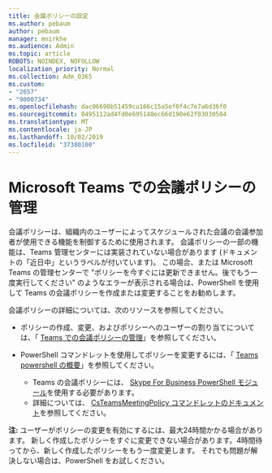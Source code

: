 ```yaml
---
title: 会議ポリシーの設定
ms.author: pebaum
author: pebaum
manager: mnirkhe
ms.audience: Admin
ms.topic: article
ROBOTS: NOINDEX, NOFOLLOW
localization_priority: Normal
ms.collection: Adm_O365
ms.custom:
- "2657"
- "9000734"
ms.openlocfilehash: dac06690b51459ca166c15a5ef0f4c7e7a6d36f0
ms.sourcegitcommit: 0495112ad4fd0e695140ec66d190e62f03030584
ms.translationtype: MT
ms.contentlocale: ja-JP
ms.lasthandoff: 10/02/2019
ms.locfileid: "37380100"
---
```

# <a name="manage-meeting-policies-in-microsoft-teams"></a>Microsoft Teams での会議ポリシーの管理

会議ポリシーは、組織内のユーザーによってスケジュールされた会議の会議参加者が使用できる機能を制御するために使用されます。 会議ポリシーの一部の機能は、Teams 管理センターには実装されていない場合があります (ドキュメントの「近日中」というラベルが付いています)。 この場合、または Microsoft Teams の管理センターで "ポリシーを今すぐには更新できません。後でもう一度実行してください" のようなエラーが表示される場合は、PowerShell を使用して Teams の会議ポリシーを作成または変更することをお勧めします。 

会議ポリシーの詳細については、次のリソースを参照してください。

- ポリシーの作成、変更、およびポリシーへのユーザーの割り当てについては、「 [Teams での会議ポリシーの管理](https://docs.microsoft.com/en-us/microsoftteams/meeting-policies-in-teams)」を参照してください。

- PowerShell コマンドレットを使用してポリシーを変更するには、「 [Teams powershell の概要](https://docs.microsoft.com/microsoftteams/teams-powershell-overview)」を参照してください。 
    - Teams の会議ポリシーには、 [Skype For Business PowerShell モジュール](https://www.microsoft.com/download/details.aspx?id=39366)を使用する必要があります。 
    - 詳細については、 [CsTeamsMeetingPolicy コマンドレットのドキュメント](https://docs.microsoft.com/search/?search=CsTeamsMeetingPolicy&view=skype-ps)を参照してください。

**注:** ユーザーがポリシーの変更を有効にするには、最大24時間かかる場合があります。 新しく作成したポリシーをすぐに変更できない場合があります。4時間待ってから、新しく作成したポリシーをもう一度変更します。 それでも問題が解決しない場合は、PowerShell をお試しください。  